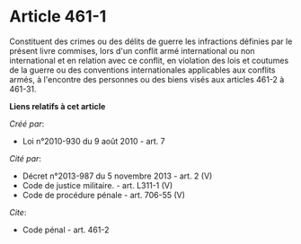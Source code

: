 # Article 461-1

Constituent des crimes ou des délits de guerre les infractions définies par le présent livre commises, lors d'un conflit armé
international ou non international et en relation avec ce conflit, en violation des lois et coutumes de la guerre ou des
conventions internationales applicables aux conflits armés, à l'encontre des personnes ou des biens visés aux articles 461-2
à 461-31.

**Liens relatifs à cet article**

_Créé par_:

  - Loi n°2010-930 du 9 août 2010 - art. 7

_Cité par_:

  - Décret n°2013-987 du 5 novembre 2013 - art. 2 (V)
  - Code de justice militaire. - art. L311-1 (V)
  - Code de procédure pénale - art. 706-55 (V)

_Cite_:

  - Code pénal - art. 461-2
